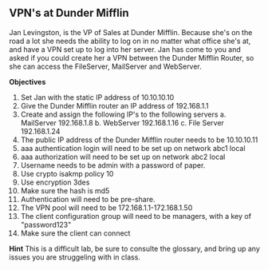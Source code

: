 ## VPN's at Dunder Mifflin



Jan Levingston, is the VP of Sales at Dunder Mifflin. Because she's on the road a lot she needs the ability to log on in no matter what office she's at, and have a VPN set up to log into her server. Jan has come to you and asked if you could create her a VPN between the Dunder Mifflin Router, so she can access the FileServer, MailServer and WebServer.



**Objectives**



1.  Set Jan with the static IP address of 10.10.10.10
2.  Give the Dunder Mifflin router an IP address of 192.168.1.1
3.  Create and assign the following IP's to the following servers
  	   a. MailServer 192.168.1.8
  	   b. WebServer 192.168.1.16
  	   c. File Server 192.168.1.24
4.  The public IP address of the Dunder Mifflin router needs to be 10.10.10.11
5.  aaa authentication login will need to be set up on network abc1 local
6.  aaa authorization will need to be set up on network abc2 local
7.  Username needs to be admin with a password of paper. 
8.  Use crypto isakmp policy 10
9.  Use encryption 3des
10. Make sure the hash is md5
11. Authentication will need to be pre-share.
12. The VPN pool will need to be 172.168.1.1-172.168.1.50
13. The client configuration group will need to be managers, with a key of "password123"
14. Make sure the client can connect

**Hint** This is a difficult lab, be sure to consulte the glossary, and bring up any issues you are struggeling with in class. 

